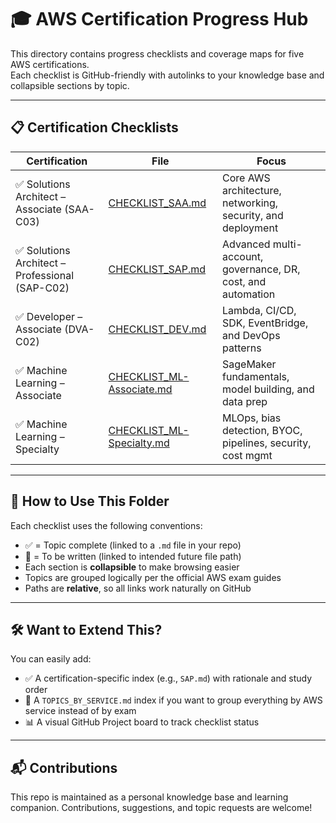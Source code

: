 # 🎓 AWS Certification Progress Hub

This directory contains progress checklists and coverage maps for five AWS certifications.  
Each checklist is GitHub-friendly with autolinks to your knowledge base and collapsible sections by topic.

---

## 📋 Certification Checklists

| Certification | File | Focus |
|---------------|------|-------|
| ✅ Solutions Architect – Associate (SAA-C03) | [CHECKLIST_SAA.md](CHECKLIST_SAA.md) | Core AWS architecture, networking, security, and deployment |
| ✅ Solutions Architect – Professional (SAP-C02) | [CHECKLIST_SAP.md](CHECKLIST_SAP.md) | Advanced multi-account, governance, DR, cost, and automation |
| ✅ Developer – Associate (DVA-C02) | [CHECKLIST_DEV.md](CHECKLIST_DEV.md) | Lambda, CI/CD, SDK, EventBridge, and DevOps patterns |
| ✅ Machine Learning – Associate | [CHECKLIST_ML-Associate.md](CHECKLIST_ML-Associate.md) | SageMaker fundamentals, model building, and data prep |
| ✅ Machine Learning – Specialty | [CHECKLIST_ML-Specialty.md](CHECKLIST_ML-Specialty.md) | MLOps, bias detection, BYOC, pipelines, security, cost mgmt |

---

## 📁 How to Use This Folder

Each checklist uses the following conventions:

- ✅ = Topic complete (linked to a `.md` file in your repo)
- 🔲 = To be written (linked to intended future file path)
- Each section is **collapsible** to make browsing easier
- Topics are grouped logically per the official AWS exam guides
- Paths are **relative**, so all links work naturally on GitHub

---

## 🛠 Want to Extend This?

You can easily add:

- ✅ A certification-specific index (e.g., `SAP.md`) with rationale and study order
- 🧭 A `TOPICS_BY_SERVICE.md` index if you want to group everything by AWS service instead of by exam
- 📊 A visual GitHub Project board to track checklist status

---

## 📬 Contributions

This repo is maintained as a personal knowledge base and learning companion. Contributions, suggestions, and topic requests are welcome!
